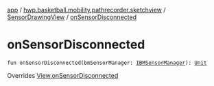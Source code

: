 [app](../../index.md) / [hwp.basketball.mobility.pathrecorder.sketchview](../index.md) / [SensorDrawingView](index.md) / [onSensorDisconnected](.)

# onSensorDisconnected

`fun onSensorDisconnected(bmSensorManager: `[`IBMSensorManager`](../../hwp.basketball.mobility.device.sensor/-i-b-m-sensor-manager/index.md)`): `[`Unit`](https://kotlinlang.org/api/latest/jvm/stdlib/kotlin/-unit/index.html)

Overrides [View.onSensorDisconnected](../-sensor-drawing-view-view-contract/-view/on-sensor-disconnected.md)

